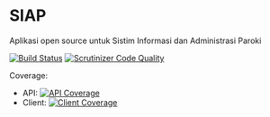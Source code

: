 SIAP
====
Aplikasi open source untuk Sistim Informasi dan Administrasi Paroki


[![Build Status](https://travis-ci.org/paroki/siap.svg?branch=master)](https://travis-ci.org/paroki/siap)
[![Scrutinizer Code Quality](https://scrutinizer-ci.com/g/paroki/siap/badges/quality-score.png?b=master)](https://scrutinizer-ci.com/g/paroki/siap/?branch=master)

Coverage:
- API: [![API Coverage](https://coveralls.io/repos/github/paroki/siap/badge.svg?branch=master)](https://coveralls.io/github/paroki/siap)
- Client: [![Client Coverage](https://codecov.io/gh/paroki/siap/branch/master/graph/badge.svg)](https://codecov.io/gh/paroki/siap)

